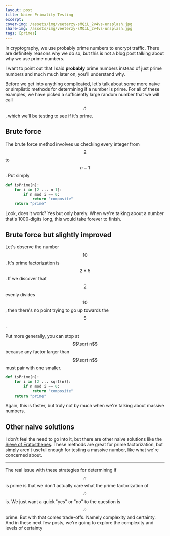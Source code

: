 ```yaml
---
layout: post
title: Naive Primality Testing
excerpt:
cover-img: /assets/img/veeterzy-sMQiL_2v4vs-unsplash.jpg
share-img: /assets/img/veeterzy-sMQiL_2v4vs-unsplash.jpg
tags: [primes]
---
```


In cryptography, we use probably prime numbers to encrypt traffic. There are definitely reasons why we do so, but this is not a blog post talking about why we use prime numbers.

I want to point out that I said **probably** prime numbers instead of just prime numbers and much much later on, you'll understand why.

Before we get into anything complicated, let's talk about some more naive or simplistic methods for determining if a number is prime. For all of these examples, we have picked a sufficiently large random number that we will call $$n$$, which we'll be testing to see if it's prime.

## Brute force

The brute force method involves us checking every integer from $$2$$ to $$n-1$$. Put simply

```python
def isPrime(n):
    for i in [2 ... n-1]:
        if n mod i == 0:
            return "composite"
    return "prime"
```

Look, does it work? Yes but only barely. When we're talking about a number that's 1000-digits long, this would take forever to finish.

## Brute force but slightly improved

Let's observe the number $$10$$. It's prime factorization is $$2*5$$. If we discover that $$2$$ evenly divides $$10$$, then there's no point trying to go up towards the $$5$$.

Put more generally, you can stop at $$\sqrt n$$ because any factor larger than $$\sqrt n$$ must pair with one smaller.

```python
def isPrime(n):
    for i in [2 ... sqrt(n)]:
        if n mod i == 0:
            return "composite"
    return "prime"
```

Again, this is faster, but truly not by much when we're talking about massive numbers.

## Other naive solutions

I don't feel the need to go into it, but there are other naive solutions like the [Sieve of Eratosthenes](https://en.wikipedia.org/wiki/Sieve_of_Eratosthenes). These methods are great for prime factorization, but simply aren't useful enough for testing a massive number, like what we're concerned about.

---

The real issue with these strategies for determining if $$n$$ is prime is that we don't actually care what the prime factorization of $$n$$ is. We just want a quick "yes" or "no" to the question is $$n$$ prime. But with that comes trade-offs. Namely complexity and certainty. And in these next few posts, we're going to explore the complexity and levels of certainty

